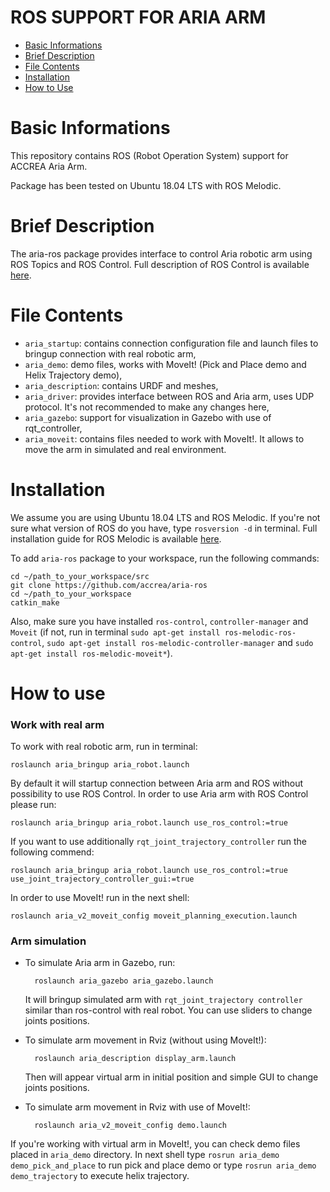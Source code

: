 # ROS SUPPORT FOR ARIA ARM
- [Basic Informations](#Basic-Informations)
- [Brief Description](#Brief-description)
- [File Contents](#File-contents)
- [Installation](#installation)
- [How to Use](#How-to-Use)

# Basic Informations
This repository contains ROS (Robot Operation System) support for ACCREA Aria Arm. 

Package has been tested on Ubuntu 18.04 LTS with ROS Melodic.



# Brief Description
The aria-ros package provides interface to control Aria robotic arm using ROS Topics and ROS Control. Full description of ROS Control is available [here](http://wiki.ros.org/ros_control). 



# File Contents
- `aria_startup`: contains connection configuration file and launch files to bringup connection with real robotic arm,
- `aria_demo`: demo files, works with MoveIt! (Pick and Place demo and Helix Trajectory demo),
- `aria_description`: contains URDF and meshes,
- `aria_driver`: provides interface between ROS and Aria arm, uses UDP protocol. It's not recommended to make any changes here,
- `aria_gazebo`: support for visualization in Gazebo with use of rqt_controller,
- `aria_moveit`: contains files needed to work with MoveIt!. It allows to move the arm in simulated and real environment.

# Installation
We assume you are using Ubuntu 18.04 LTS and ROS Melodic. If you're not sure what version of ROS do you have, type `rosversion -d` in terminal. Full installation guide for ROS Melodic is available [here](http://wiki.ros.org/melodic/Installation/Ubuntu).

To add `aria-ros` package to your workspace, run the following commands:
```
cd ~/path_to_your_workspace/src
git clone https://github.com/accrea/aria-ros
cd ~/path_to_your_workspace
catkin_make
```

Also, make sure you have installed `ros-control`, `controller-manager` and `Moveit` (if not, run in terminal `sudo apt-get install ros-melodic-ros-control`, `sudo apt-get install ros-melodic-controller-manager` and `sudo apt-get install ros-melodic-moveit*`).

# How to use

### Work with real arm
To work with real robotic arm, run in terminal:

    roslaunch aria_bringup aria_robot.launch

By default it will startup connection between Aria arm and ROS without possibility to use ROS Control. In order to use Aria arm with ROS Control please run:

    roslaunch aria_bringup aria_robot.launch use_ros_control:=true

If you want to use additionally `rqt_joint_trajectory_controller`  run the following commend: 

    roslaunch aria_bringup aria_robot.launch use_ros_control:=true use_joint_trajectory_controller_gui:=true

In order to use MoveIt! run in the next shell: 

    roslaunch aria_v2_moveit_config moveit_planning_execution.launch

### Arm simulation

- To simulate Aria arm in Gazebo, run:

        roslaunch aria_gazebo aria_gazebo.launch
    
    It will bringup simulated arm with `rqt_joint_trajectory controller` similar than ros-control with real robot. You can use sliders to change joints positions.


- To simulate arm movement in Rviz (without using MoveIt!):

        roslaunch aria_description display_arm.launch

    Then will appear virtual arm in initial position and simple GUI to change joints positions.

- To simulate arm movement in Rviz with use of MoveIt!:

        roslaunch aria_v2_moveit_config demo.launch
    

If you're working with virtual arm in MoveIt!, you can check demo files placed in `aria_demo` directory. In next shell type `rosrun aria_demo demo_pick_and_place` to run pick and place demo or type `rosrun aria_demo demo_trajectory` to execute helix trajectory. 